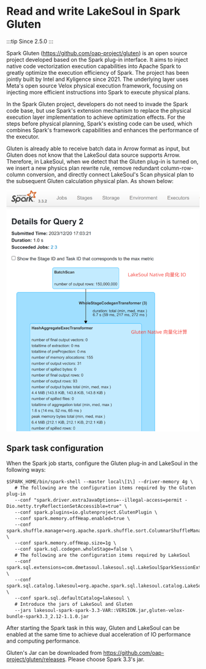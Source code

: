 # Read and write LakeSoul in Spark Gluten

:::tip
Since 2.5.0
:::

Spark Gluten (https://github.com/oap-project/gluten) is an open source project developed based on the Spark plug-in interface. It aims to inject native code vectorization execution capabilities into Apache Spark to greatly optimize the execution efficiency of Spark. The project has been jointly built by Intel and Kyligence since 2021. The underlying layer uses Meta's open source Velox physical execution framework, focusing on injecting more efficient instructions into Spark to execute physical plans.

In the Spark Gluten project, developers do not need to invade the Spark code base, but use Spark's extension mechanism to replace the physical execution layer implementation to achieve optimization effects. For the steps before physical planning, Spark's existing code can be used, which combines Spark's framework capabilities and enhances the performance of the executor.

Gluten is already able to receive batch data in Arrow format as input, but Gluten does not know that the LakeSoul data source supports Arrow. Therefore, in LakeSoul, when we detect that the Gluten plug-in is turned on, we insert a new physics plan rewrite rule, remove redundant column-row-column conversion, and directly connect LakeSoul's Scan physical plan to the subsequent Gluten calculation physical plan. As shown below:

![lakesoul-gluten](lakesoul-gluten.png)

## Spark task configuration
When the Spark job starts, configure the Gluten plug-in and LakeSoul in the following ways:
```shell
$SPARK_HOME/bin/spark-shell --master local\[1\] --driver-memory 4g \
   # The following are the configuration items required by the Gluten plug-in
   --conf "spark.driver.extraJavaOptions=--illegal-access=permit -Dio.netty.tryReflectionSetAccessible=true" \
   --conf spark.plugins=io.glutenproject.GlutenPlugin \
   --conf spark.memory.offHeap.enabled=true \
   --conf spark.shuffle.manager=org.apache.spark.shuffle.sort.ColumnarShuffleManager \
   --conf spark.memory.offHeap.size=1g \
   --conf spark.sql.codegen.wholeStage=false \
   # The following are the configuration items required by LakeSoul
   --conf spark.sql.extensions=com.dmetasoul.lakesoul.sql.LakeSoulSparkSessionExtension \
   --conf spark.sql.catalog.lakesoul=org.apache.spark.sql.lakesoul.catalog.LakeSoulCatalog \
   --conf spark.sql.defaultCatalog=lakesoul \
   # Introduce the jars of LakeSoul and Gluten
   --jars lakesoul-spark-spark-3.3-VAR::VERSION.jar,gluten-velox-bundle-spark3.3_2.12-1.1.0.jar
```
After starting the Spark task in this way, Gluten and LakeSoul can be enabled at the same time to achieve dual acceleration of IO performance and computing performance.

Gluten's Jar can be downloaded from https://github.com/oap-project/gluten/releases. Please choose Spark 3.3's jar.